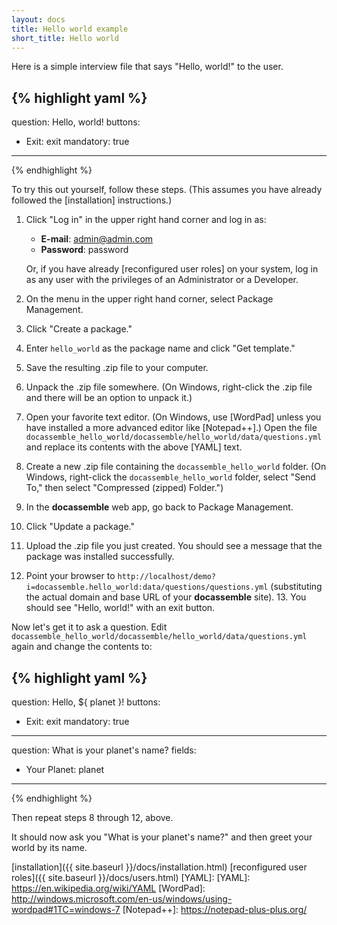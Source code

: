 ```yaml
---
layout: docs
title: Hello world example
short_title: Hello world
---
```


Here is a simple interview file that says "Hello, world!" to the user.

{% highlight yaml %}
---
question: Hello, world!
buttons:
  - Exit: exit
mandatory: true
---
{% endhighlight %}

To try this out yourself, follow these steps.  (This assumes you have
already followed the [installation] instructions.)

1. Click "Log in" in the upper right hand corner and log in as:
 
   * **E-mail**: admin@admin.com
   * **Password**: password

   Or, if you have already [reconfigured user roles] on your system,
   log in as any user with the privileges of an Administrator or a
   Developer.
2. On the menu in the upper right hand corner, select Package Management.
3. Click "Create a package."
4. Enter `hello_world` as the package name and click "Get template."
5. Save the resulting .zip file to your computer.
6. Unpack the .zip file somewhere.  (On Windows, right-click the .zip
   file and there will be an option to unpack it.)
7. Open your favorite text editor.  (On Windows, use [WordPad] unless
   you have installed a more advanced editor like [Notepad++].)  Open
   the file
   `docassemble_hello_world/docassemble/hello_world/data/questions.yml`
   and replace its contents with the above [YAML] text.
8. Create a new .zip file containing the `docassemble_hello_world`
folder.  (On Windows, right-click the `docassemble_hello_world`
folder, select "Send To," then select "Compressed (zipped) Folder.")
9. In the **docassemble** web app, go back to Package Management.
10. Click "Update a package."
11. Upload the .zip file you just created.  You should see a message
that the package was installed successfully.
12. Point your browser to
    `http://localhost/demo?i=docassemble.hello_world:data/questions/questions.yml`
    (substituting the actual domain and base URL of your
    **docassemble** site).
	13. You should see "Hello, world!" with an exit button.

Now let's get it to ask a question.  Edit
`docassemble_hello_world/docassemble/hello_world/data/questions.yml`
again and change the contents to:

{% highlight yaml %}
---
question: Hello, ${ planet }!
buttons:
  - Exit: exit
mandatory: true
---
question: What is your planet's name?
fields:
  - Your Planet: planet
---
{% endhighlight %}

Then repeat steps 8 through 12, above.

It should now ask you "What is your planet's name?" and then greet
your world by its name.

[installation]({{ site.baseurl }}/docs/installation.html)
[reconfigured user roles]({{ site.baseurl }}/docs/users.html)
[YAML]: [YAML]: https://en.wikipedia.org/wiki/YAML
[WordPad]: http://windows.microsoft.com/en-us/windows/using-wordpad#1TC=windows-7
[Notepad++]: https://notepad-plus-plus.org/
